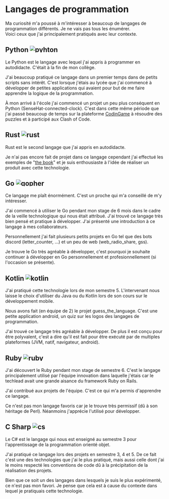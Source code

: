 # Langages de programmation

Ma curiosité m'a poussé à m'intéresser à beaucoup de langages de programmation
différents. Je ne vais pas tous les énumérer.  
Voici ceux que j'ai principalement pratiqués avec leur contexte.

## Python <img alt="pyhton" src="/portfolio/img/python.png" style="max-height: 1em">

Le Python est le langage avec lequel j'ai appris à programmer en autodidacte. C'était à la fin
de mon collège.

J'ai beaucoup pratiqué ce langage dans un premier temps dans de petits scripts
sans intérêt. C'est lorsque j'étais au lycée que j'ai commencé à développer de
petites applications qui avaient pour but de me faire apprendre la logique de la
programmation.

À mon arrivé à l'école j'ai commencé un projet un peu plus
conséquent en Python (SenseHat-connected-clock). C'est dans cette même période
que j'ai passé beaucoup de temps sur la plateforme [CodinGame](https://www.codingame.com/ "CG") 
à résoudre des puzzles et à participé aux Clash of Code.

## Rust <img alt="rust" src="/portfolio/img/rust_logo.svg" style="max-height: 1em">

Rust est le second langage que j'ai appris en autodidacte. 

Je n'ai pas encore fait de projet dans ce langage cependant j'ai effectué les
exemples de "[the book](https://doc.rust-lang.org/book/ "The Rust Programming Language")" et
je suis enthousiaste à l'idée de réaliser un produit avec cette technologie.

## Go <img alt="gopher" src="/portfolio/img/go_gopher.png" style="max-height: 1em">

Ce langage me plaît énormément. C'est un proche qui m'a conseillé de m'y intéresser.

J'ai commencé à utiliser le Go pendant mon stage de 6 mois dans le cadre de la
veille technologique qui nous était attribué. J'ai trouvé ce langage très bien
pensé et pratique à développer. J'ai présenté une introduction à ce langage à
mes collaborateurs.

Personnellement j'ai fait plusieurs petits projets en Go tel que des bots
discord (letter_counter, ...) et un peu de web (web_radio_share, gss).

Je trouve le Go très agréable à développer, c'est pourquoi je souhaite continuer
à développer en Go personnellement et profesionnellement (si l'occasion se présente).

## Kotlin <img alt="kotlin" src="/portfolio/img/kotlin_logo.png" style="max-height: 1em">

J'ai pratiqué cette technologie lors de mon semestre 5. L'intervenant nous
laisse le choix d'utiliser du Java ou du Kotlin lors de son cours sur le
développement mobile.

Nous avons fait (en équipe de 2) le projet guess_the_language. C'est une petite
application android, un quiz sur les logos des langages de programmation.

J'ai trouvé ce langage très agréable à développer. De plus il est conçu pour
être polyvalent, c'est a dire qu'il est fait pour être exécuté par de multiples
plateformes (JVM, natif, navigateur, android).

## Ruby <img alt="ruby" src="/portfolio/img/ruby.png" style="max-height: 1em">

J'ai découvert le Ruby pendant mon stage de semestre 6. C'est le langage
principalement utilisé par l'équipe innovation dans laquelle j'étais car le
techlead avait une grande aisance du framework Ruby on Rails.

J'ai contribué aux projets de l'équipe. C'est ce qui m'a permis d'apprendre ce langage.

Ce n'est pas mon langage favoris car je le trouve très permissif (dû à son
héritage de Perl). Néanmoins j'apprécie l'utilisé pour développer.

## C Sharp <img alt="cs" src="/portfolio/img/cs.png" style="max-height: 1em">

Le C# est le langage qui nous est enseigné au semestre 3 pour l'apprentissage
de la programmation orienté objet.

J'ai pratiqué ce langage lors des projets en semestre 3, 4 et 5. De ce fait
c'est une des technologies que j'ai le plus pratiqué, mais aussi celle dont j'ai
le moins respecté les conventions de code dû à la précipitation de la
réalisation des projets.

Bien que ce soit un des langages dans lesquels je suis le plus expérimenté, ce
n'est pas mon favori. Je pense que cela est à cause du contexte dans lequel je
pratiquais cette technologie.
